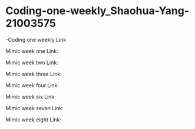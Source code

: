 # Coding-one-weekly_Shaohua-Yang-21003575

-Coding one weekly Link

Mimic week one Link:

Mimic week two Link:

Mimic week three Link:

Mimic week four Link:

Mimic week six Link:

Mimic week seven Link:

Mimic week eight Link:
